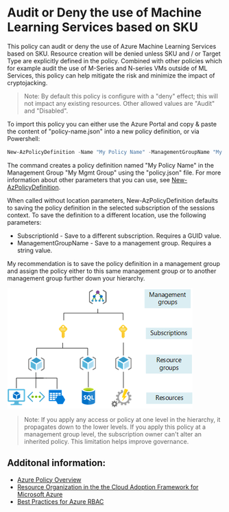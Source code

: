 # Audit or Deny the use of Machine Learning Services based on SKU

This policy can audit or deny the use of Azure Machine Learning Services based on SKU. Resource creation will be denied unless SKU and / or Target Type are explicitly defined in the policy. Combined with other policies which for example audit the use of M-Series and N-series VMs outside of ML Services, this policy can help mitigate the risk and minimize the impact of cryptojacking.

> Note: By default this policy is configure with a "deny" effect; this will not impact any existing resources. Other allowed values are "Audit" and "Disabled".

To import this policy you can either use the Azure Portal and copy & paste the content of "policy-name.json" into a new policy definition, or via Powershell:
```powershell
New-AzPolicyDefinition -Name "My Policy Name" -ManagementGroupName "My Mgmt Group" -Policy "policy.json"
```
The command creates a policy definition named "My Policy Name" in the Management Group "My Mgmt Group" using the "policy.json" file. For more information about other parameters that you can use, see [New-AzPolicyDefinition](https://docs.microsoft.com/en-us/powershell/module/az.resources/new-azpolicydefinition).

When called without location parameters, New-AzPolicyDefinition defaults to saving the policy definition in the selected subscription of the sessions context. To save the definition to a different location, use the following parameters:

- SubscriptionId - Save to a different subscription. Requires a GUID value.
- ManagementGroupName - Save to a management group. Requires a string value.

My recommendation is to save the policy definition in a management group and assign the policy either to this same management group or to another management group further down your hierarchy.

![Figure 1: The four scope levels for organizing your Azure resources.](scope-levels.png)

> Note: If you apply any access or policy at one level in the hierarchy, it propagates down to the lower levels. If you apply this policy at a management group level, the subscription owner can't alter an inherited policy. This limitation helps improve governance.

## Additonal information:
- [Azure Policy Overview](https://docs.microsoft.com/en-us/azure/governance/policy/overview)
- [Resource Organization in the the Cloud Adoption Framework for Microsoft Azure](https://docs.microsoft.com/en-us/azure/cloud-adoption-framework/ready/landing-zone/design-area/resource-org)
- [Best Practices for Azure RBAC](https://docs.microsoft.com/en-us/azure/role-based-access-control/best-practices) 


